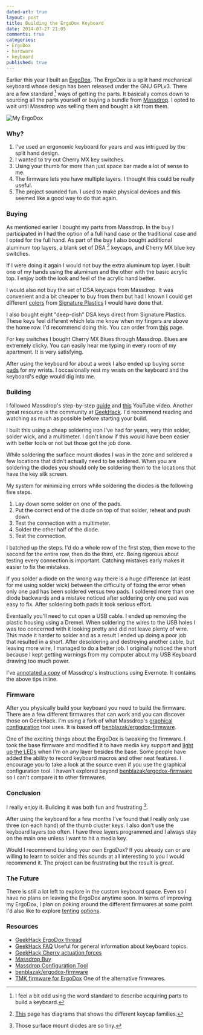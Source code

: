 ```yaml
---
dated-url: true
layout: post
title: Building the ErgoDox Keyboard
date: 2014-07-27 21:05
comments: true
categories:
- ErgoDox
- hardware
- keyboard
published: true
---
```


Earlier this year I built an [ErgoDox](https://deskthority.net/wiki/ErgoDox).
The ErgoDox is a split hand mechanical keyboard whose design has been released under the GNU GPLv3.
There are a few standard [^1] ways of getting the parts.
It basically comes down to sourcing all the parts yourself or buying a bundle from [Massdrop](https://www.massdrop.com/buy/ergodox).
I opted to wait until Massdrop was selling them and bought a kit from them.

![My ErgoDox](/images/my-keyboard.jpg "My ErgoDox")

### Why? ###

1. I've used an ergonomic keyboard for years and was intrigued by the split hand design.
1. I wanted to try out Cherry MX key switches.
1. Using your thumb for more than just space bar made a lot of sense to me.
1. The firmware lets you have multiple layers. I thought this could be really useful.
1. The project sounded fun. I used to make physical devices and this
   seemed like a good way to do that again.

### Buying ###

As mentioned earlier I bought my parts from Massdrop.
In the buy I participated in I had the option of a full hand case or the traditional case and I opted for the full hand.
As part of the buy I also bought additional aluminum top layers, a blank set of DSA [^2] keycaps, and Cherry MX blue key switches.

If I were doing it again I would not buy the extra aluminum top layer.
I built one of my hands using the aluminum and the other with the basic acrylic top.
I enjoy both the look and feel of the acrylic hand better.

I would also not buy the set of DSA keycaps from Massdrop.
It was convenient and a bit cheaper to buy from them but had I known I could get different [colors](http://keyshop.pimpmykeyboard.com/products/full-keysets/dsa-blank-sets-1) from [Signature Plastics](http://www.keycapsdirect.com/) I would have done that.

I also bought eight "deep-dish" DSA keys direct from Signature Plastics.
These keys feel different which lets me know when my fingers are above the home row.
I'd recommend doing this.
You can order from [this](http://www.keycapsdirect.com/key-capsinventory.php) page.

For key switches I bought Cherry MX Blues through Massdrop.
Blues are extremely clicky.
You can easily hear me typing in every room of my apartment.
It is very satisfying.

After using the keyboard for about a week I also ended up buying some [pads](http://www.amazon.com/gp/product/B00897D3OQ) for my wrists.
I occasionally rest my wrists on the keyboard and the keyboard's edge would dig into me.

### Building ###

I followed Massdrop's step-by-step [guide](https://www.massdrop.com/ext/ergodox/assembly.php) and [this](https://www.youtube.com/watch?v=x1irVrAl3Ts) YouTube video.
Another great resource is the community at [GeekHack](http://geekhack.org/index.php?topic=22780.0).
I'd recommend reading and watching as much as possible before starting your build.

I built this using a cheap soldering iron I've had for years, very thin solder, solder wick, and a multimeter.
I don't know if this would have been easier with better tools or not but those got the job done.

While soldering the surface mount diodes I was in the zone and soldered a few locations that didn't actually need to be soldered.
When you are soldering the diodes you should only be soldering them to the locations that have the key silk screen.

My system for minimizing errors while soldering the diodes is the following five steps.

1. Lay down some solder on one of the pads.
1. Put the correct end of the diode on top of that solder, reheat and
   push down.
1. Test the connection with a multimeter.
1. Solder the other half of the diode.
1. Test the connection.

I batched up the steps.
I'd do a whole row of the first step, then move to the second for the entire row, then do the third, etc.
Being rigorous about testing every connection is important.
Catching mistakes early makes it easier to fix the mistakes.

If you solder a diode on the wrong way there is a huge difference (at least for me using solder wick) between the difficulty of fixing the error when only one pad has been soldered versus two pads.
I soldered more than one diode backwards and a mistake noticed after soldering only one pad was easy to fix.
After soldering both pads it took serious effort.

Eventually you'll need to cut open a USB cable.
I ended up removing the plastic housing using a Dremel.
When soldering the wires to the USB holes I was too concerned with it looking pretty and did not leave plenty of wire.
This made it harder to solder and as a result I ended up doing a poor job that resulted in a short.
After desoldering and destroying another cable, but leaving more wire, I managed to do a better job.
I originally noticed the short because I kept getting warnings from my computer about my USB Keyboard drawing too much power.

I've [annotated a copy](https://www.evernote.com/shard/s68/sh/4f51c3b2-b50b-47d3-8219-ea155cf5fef5/df239167726bcebf06cc2b5101ac8e42/) of Massdrop's instructions using Evernote.
It contains the above tips inline.

### Firmware ###

After you physically build your keyboard you need to build the firmware.
There are a few different firmwares that can work and you can discover those on GeekHack.
I'm using a fork of what Massdrop's [graphical configuration](https://www.massdrop.com/ext/ergodox) tool uses.
It is based off [benblazak/ergodox-firmware](https://github.com/benblazak/ergodox-firmware).

One of the exciting things about the ErgoDox is tweaking the firmware.
I took the base firmware and modified it to have media key support and [light up the LEDs](https://github.com/jakemcc/ergodox-firmware/commit/383f16a3f091b4e2dd031d098007c4289cc1a261) when I'm on any layer besides the base.
Some people have added the ability to record keyboard macros and other neat features.
I encourage you to take a look at the source even if you use the graphical configuration tool.
I haven't explored beyond [benblazak/ergodox-firmware](https://github.com/benblazak/ergodox-firmware) so I can't compare it to other firmwares.

### Conclusion ###

I really enjoy it.
Building it was both fun and frustrating [^3].

After using the keyboard for a few months I've found that I really only use three (on each hand) of the thumb cluster keys.
I also don't use the keyboard layers too often.
I have three layers programmed and I always stay on the main one unless I want to hit a media key.

Would I recommend building your own ErgoDox?
If you already can or are willing to learn to solder and this sounds at all interesting to you I would recommend it.
The project can be frustrating but the result is great.

### The Future ###

There is still a lot left to explore in the custom keyboard space.
Even so I have no plans on leaving the ErgoDox anytime soon.
In terms of improving my ErgoDox, I plan on poking around the different firmwares at some point.
I'd also like to explore [tenting](http://geekhack.org/index.php?topic=22780.msg1405792#msg1405792) [options](https://github.com/adereth/ergodox-tent).


### Resources ###

- [GeekHack ErgoDox thread](http://geekhack.org/index.php?topic=22780.0)
- [GeekHack FAQ](http://geekhack.org/index.php?topic=40501.0)
  Useful for general information about keyboard topics.
- [GeekHack Cherry actuation forces](http://geekhack.org/index.php?topic=40501.0#post_DD)
- [Massdrop Buy](https://www.massdrop.com/buy/ergodox)
- [Massdrop Configuration Tool](https://www.massdrop.com/ext/ergodox)
- [benblazak/ergodox-firmware](https://github.com/benblazak/ergodox-firmware)
- [TMK firmware for ErgoDox](http://geekhack.org/index.php?topic=48106.0)
  One of the alternative firmwares.

[^1]: I feel a bit odd using the word standard to describe acquiring parts to build a keyboard.
[^2]: [This](http://keycapsdirect.com/key-caps.php) page has diagrams that shows the different keycap families.
[^3]: Those surface mount diodes are so tiny.